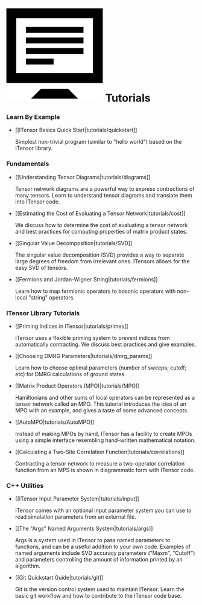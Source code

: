 
# <img src="docs/tutorials/icon.png" class="largeicon"> Tutorials


### Learn By Example

* [[ITensor Basics Quick Start|tutorials/quickstart]]

  Simplest non-trivial program (similar to "hello world") based on the ITensor library.

### Fundamentals

* [[Understanding Tensor Diagrams|tutorials/diagrams]]

  Tensor network diagrams are a powerful way to express 
  contractions of many tensors.
  Learn to understand tensor diagrams and translate them 
  into ITensor code.

* [[Estimating the Cost of Evaluating a Tensor Network|tutorials/cost]]

  We discuss how to determine the cost of evaluating a tensor network and best practices for 
  computing properties of matrix product states.

* [[Singular Value Decomposition|tutorials/SVD]]
  
  The singular value decomposition (SVD) provides a way to separate large degrees 
  of freedom from irrelevant ones.  ITensors allows for the easy SVD of tensors.

* [[Fermions and Jordan-Wigner String|tutorials/fermions]]

  Learn how to map fermionic operators to bosonic operators with non-local "string" operators.


### ITensor Library Tutorials

* [[Priming Indices in ITensor|tutorials/primes]]

  ITensor uses a flexible priming system to prevent indices from automatically 
  contracting.  We discuss best practices and give examples.

<!-- Commented out for the time being
* [[The Matrix Product State (MPS)|tutorials/MPS]]

  ITensor includes a full-featured matrix product state class that can be used
  with or without quantum number conservation.
  -->

* [[Choosing DMRG Parameters|tutorials/dmrg_params]]

  Learn how to choose optimal parameters (number of sweeps; cutoff; etc)
  for DMRG calculations of ground states.

* [[Matrix Product Operators (MPO)|tutorials/MPO]]

  Hamiltonians and other sums of local operators can be represented as a tensor 
  network called an MPO. This tutorial introduces the idea of an MPO with an 
  example, and gives a taste of some advanced concepts.


* [[AutoMPO|tutorials/AutoMPO]]

  Instead of making MPOs by hand, ITensor has a facility to create MPOs using a
  simple interface resembling hand-written mathematical notation.


* [[Calculating a Two-Site Correlation Function|tutorials/correlations]]

  Contracting a tensor network to measure a two-operator correlation
  function from an MPS is shown in diagrammatic form with ITensor code.

### C++ Utilities

* [[ITensor Input Parameter System|tutorials/input]]

  ITensor comes with an optional input parameter system you can
  use to read simulation parameters from an external file.

* [[The "Args" Named Arguments System|tutorials/args]]

  Args is a system used in ITensor to pass named parameters to functions,
  and can be a useful addition to your own code.
  Examples of named arguments include SVD accuracy parameters ("Maxm", "Cutoff")
  and parameters controlling the amount of information printed by an algorithm. 

* [[Git Quickstart Guide|tutorials/git]]

  Git is the version control system used to maintain ITensor.
  Learn the basic git workflow and how to contribute to the ITensor code base.


<br/>
